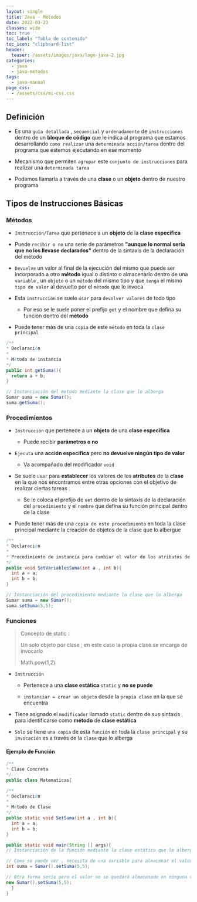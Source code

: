 ```yaml
---
layout: single
title: Java - Métodos
date: 2022-03-23
classes: wide
toc: true
toc_label: "Tabla de contenido"
toc_icon: "clipboard-list"
header:
  teaser: /assets/images/java/logo-java-2.jpg
categories:
  - java
  - java-metodos
tags:
  - java-manual
page_css: 
  - /assets/css/mi-css.css
---
```


## Definición

* Es una ``guía detallada`` , ``secuencial`` y ``ordenadamente`` de ``instrucciones`` dentro de un **bloque de código** que le indica al programa que estamos desarrollando ``como realizar`` una ``determinada acción/tarea`` dentro del programa que estemos ejecutando en ese momento

* Mecanismo que permiten ``agrupar`` este ``conjunto de instrucciones`` para realizar una ``determinada tarea``

* Podemos llamarla a través de una **clase** o un **objeto** dentro de nuestro programa

## Tipos de Instrucciones Básicas

### Métodos

* ``Instrucción/Tarea`` que pertenece a un **objeto** de la **clase especifica**
  
* Puede ``recibir o no`` una serie de parámetros **"aunque lo normal sería que no los llevase declarados"** dentro de la sintaxis de la declaración del método

* ``Devuelve`` un valor al final de la ejecución del mismo que puede ser incorporado a otro **método** igual o distinto o almacenarlo dentro de una ``variable`` , un ``objeto`` o un ``método`` del mismo tipo y que ``tenga`` el mismo ``tipo de valor`` al devuelto por el ``método`` que lo invoca

* Esta ``instrucción`` se suele ``usar`` para ``devolver valores`` de todo tipo

  * Por eso se le suele poner el prefijo ``get`` y el nombre que defina su función dentro del **método**

* Puede tener más de una ``copia`` de este ``método`` en toda la ``clase principal``

```java
/**
* Declaración
* 
* Método de instancia 
*/
public int getSuma(){
  return a + b;
}

// Instanciación del metodo mediante la clase que lo alberga
Sumar suma = new Sumar();
suma.getSuma();
```

### Procedimientos

* ``Instrucción`` que pertenece a un **objeto** de una **clase especifica**

  * Puede recibir **parámetros o no**

* ``Ejecuta`` una **acción especifica** pero **no devuelve ningún tipo de valor**

  * Va acompañado del modificador ``void``

* Se suele ``usar`` para **establecer** los valores de los **atributos** de la **clase** en la que nos encontramos entre otras opciones con el objetivo de realizar ciertas tareas

  * Se le coloca el prefijo de ``set`` dentro de la sintaxis de la declaración del ``procedimiento`` y el ``nombre`` que defina su función principal dentro de la clase

* Puede tener más de una ``copia de este procedimiento`` en toda la clase principal mediante la creación de objetos de la clase que lo albergue

```java
/**
* Declaración 
*
* Procedimiento de instancia para cambiar el valor de los atributos de instancia de la clase principal
*/
public void SetVariablesSuma(int a , int b){
  int a = a;
  int b = b;
}

// Instanciación del procedimiento mediante la clase que lo alberga
Sumar suma = new Sumar();
suma.setSuma(5,5);
```

### Funciones

> Concepto de static :
>
> Un solo objeto por clase ; en este caso la propia clase se encarga de invocarlo
>
> Math.pow(1,2)

* ``Instrucción``

  * Pertenece a una **clase estática** ``static`` y **no se puede**
  
  * ``instanciar = crear un objeto``  desde la ``propia clase`` en la que se encuentra

* Tiene asignado el ``modificador`` llamado ``static`` dentro de sus sintaxis para identificarse como **método** de **clase estática**

* ``Solo`` se tiene ``una copia`` de esta ``función`` en toda la ``clase principal`` y su ``invocación`` es a través de la ``clase`` que lo alberga

#### Ejemplo de Función

```java
/**
* Clase Concreta
*/
public class Matematicas{

/**
* Declaración 
*
* Método de Clase 
*/
public static void SetSuma(int a , int b){
  int a = a;
  int b = b;
}

public static void main(String [] args){
// Instanciación de la función mediante la clase estática que lo alberga

// Como se puede ver , necesita de una variable para almacenar el valor generado
int suma = Sumar().setSuma(5,5);

// Otra forma sería pero el valor no se quedará almacenado en ninguna variable u objeto
new Sumar().setSuma(5,5);
  }
}
```
